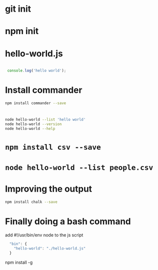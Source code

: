 # git init

# npm init

# hello-world.js 
```javascript

 console.log('hello world'); 

 ```

# Install commander
```bash
npm install commander --save 
```

# 
```bash
node hello-world --list 'hello world' 
node hello-world --version 
node hello-world --help

```

# ``` npm install csv --save ```

# ``` node hello-world --list people.csv ```

# Improving the output

```bash
npm install chalk --save
```

# Finally doing a bash command
add #!/usr/bin/env node to the js script

```javascript 
  "bin": {
    "hello-world": "./hello-world.js"
  }
```

npm install -g